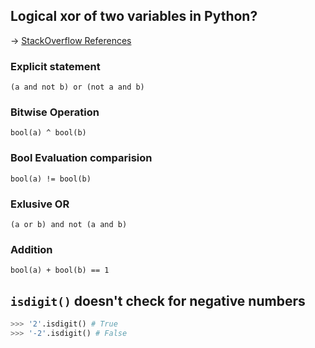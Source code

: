 ## Logical xor of two variables in Python?
-> [StackOverflow References](https://stackoverflow.com/questions/432842/how-do-you-get-the-logical-xor-of-two-variables-in-python)

### Explicit statement
`(a and not b) or (not a and b)`

### Bitwise Operation
`bool(a) ^ bool(b)`

### Bool Evaluation comparision
`bool(a) != bool(b)`

### Exlusive OR
`(a or b) and not (a and b)`

### Addition
`bool(a) + bool(b) == 1`


## `isdigit()` doesn't check for negative numbers
```python
>>> '2'.isdigit() # True
>>> '-2'.isdigit() # False
```

